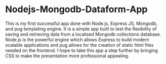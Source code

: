 # Nodejs-Mongodb-Dataform-App
This is my first successful app done with Node.js, Express JS, Mongodb, and pug templating engine. 
It is a simple app built to test the flexibility of saving and retrieving data from a localised Mongodb collections database. 
Node.js is the powerful engine which allows Express to build modern scalable applications and pug allows for the creation of static html files needed on the frontend. 
I hope to take this app a step further by bringing CSS to make the presentation more professional appealing.

